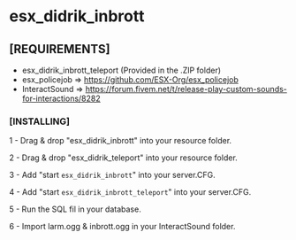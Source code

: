 # esx_didrik_inbrott



## [REQUIREMENTS]

* esx_didrik_inbrott_teleport (Provided in the .ZIP folder)
* esx_policejob => https://github.com/ESX-Org/esx_policejob
* InteractSound => https://forum.fivem.net/t/release-play-custom-sounds-for-interactions/8282


### [INSTALLING]

1 - Drag & drop "esx_didrik_inbrott" into your resource folder.

2 - Drag & drop "esx_didrik_teleport" into your resource folder.

3 - Add "start ```esx_didrik_inbrott```" into your server.CFG.

4 - Add "start ```esx_didrik_inbrott_teleport```" into your server.CFG.

5 - Run the SQL fil in your database.

6 - Import larm.ogg & inbrott.ogg in your InteractSound folder.

